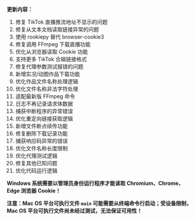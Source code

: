 **更新内容：**

1. 修复 TikTok 直播推流地址不显示的问题
2. 修复从文本文档读取链接异常的问题
3. 使用 rookiepy 替代 browser-cookie3
4. 修复调用 FFmpeg 下载直播功能
5. 优化从浏览器读取 Cookie 功能
6. 支持更多 TikTok 合辑链接格式
7. 修复代理参数测试报错的问题
8. 新增实况/动图作品下载功能
9. 优化作品文件名称处理逻辑
10. 优化文件名称非法字符处理
11. 适配最新版 FFmpeg 命令
12. 日志不再记录请求体数据
13. 捕获中断程序的异常错误
14. 优化重定向链接获取逻辑
15. 新增文件断点续传功能
16. 修复删除下载记录功能
17. 捕获响应码异常的错误
18. 优化文件名称长度限制
19. 优化代理测试逻辑
20. 修复其他已知问题
21. 优化代码运行逻辑

<p><strong>Windows 系统需要以管理员身份运行程序才能读取 Chromium、Chrome、Edge 浏览器 Cookie！</strong></p>

<p><strong>注意：Mac OS 平台可执行文件 <code>main</code> 可能需要从终端命令行启动；受设备限制，Mac OS 平台可执行文件尚未经过测试，无法保证可用性！</strong></p>
